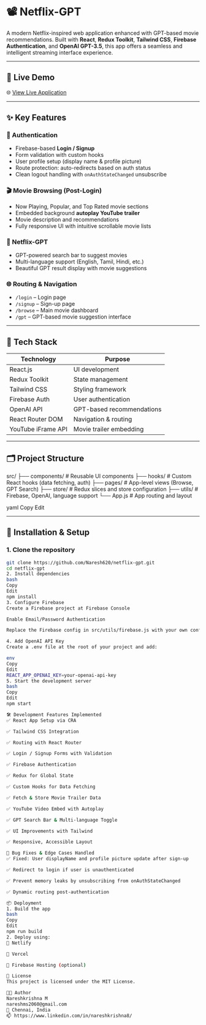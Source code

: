 # 📽️ Netflix-GPT

A modern Netflix-inspired web application enhanced with GPT-based movie recommendations. Built with **React**, **Redux Toolkit**, **Tailwind CSS**, **Firebase Authentication**, and **OpenAI GPT-3.5**, this app offers a seamless and intelligent streaming interface experience.

---

## 🚀 Live Demo

🌐 [View Live Application](https://netflix-gpt-bce5d.web.app/)  

---

## ✨ Key Features

### 🔐 Authentication
- Firebase-based **Login / Signup**
- Form validation with custom hooks
- User profile setup (display name & profile picture)
- Route protection: auto-redirects based on auth status
- Clean logout handling with `onAuthStateChanged` unsubscribe

### 🎬 Movie Browsing (Post-Login)
- Now Playing, Popular, and Top Rated movie sections
- Embedded background **autoplay YouTube trailer**
- Movie description and recommendations
- Fully responsive UI with intuitive scrollable movie lists

### 🤖 Netflix-GPT
- GPT-powered search bar to suggest movies
- Multi-language support (English, Tamil, Hindi, etc.)
- Beautiful GPT result display with movie suggestions

### 🌐 Routing & Navigation
- `/login` – Login page  
- `/signup` – Sign-up page  
- `/browse` – Main movie dashboard  
- `/gpt` – GPT-based movie suggestion interface  

---

## 🧩 Tech Stack

| Technology         | Purpose                                  |
|--------------------|-------------------------------------------|
| React.js           | UI development                           |
| Redux Toolkit      | State management                         |
| Tailwind CSS       | Styling framework                        |
| Firebase Auth      | User authentication                      |
| OpenAI API         | GPT-based recommendations                |
| React Router DOM   | Navigation & routing                     |
| YouTube iFrame API | Movie trailer embedding                  |

---

## 🗂️ Project Structure

src/
├── components/ # Reusable UI components
├── hooks/ # Custom React hooks (data fetching, auth)
├── pages/ # App-level views (Browse, GPT Search)
├── store/ # Redux slices and store configuration
├── utils/ # Firebase, OpenAI, language support
└── App.js # App routing and layout

yaml
Copy
Edit

---

## 🔧 Installation & Setup

### 1. Clone the repository

```bash
git clone https://github.com/Naresh620/netflix-gpt.git
cd netflix-gpt
2. Install dependencies
bash
Copy
Edit
npm install
3. Configure Firebase
Create a Firebase project at Firebase Console

Enable Email/Password Authentication

Replace the Firebase config in src/utils/firebase.js with your own config

4. Add OpenAI API Key
Create a .env file at the root of your project and add:

env
Copy
Edit
REACT_APP_OPENAI_KEY=your-openai-api-key
5. Start the development server
bash
Copy
Edit
npm start

🛠️ Development Features Implemented
✅ React App Setup via CRA

✅ Tailwind CSS Integration

✅ Routing with React Router

✅ Login / Signup Forms with Validation

✅ Firebase Authentication

✅ Redux for Global State

✅ Custom Hooks for Data Fetching

✅ Fetch & Store Movie Trailer Data

✅ YouTube Video Embed with Autoplay

✅ GPT Search Bar & Multi-language Toggle

✅ UI Improvements with Tailwind

✅ Responsive, Accessible Layout

🐞 Bug Fixes & Edge Cases Handled
✅ Fixed: User displayName and profile picture update after sign-up

✅ Redirect to login if user is unauthenticated

✅ Prevent memory leaks by unsubscribing from onAuthStateChanged

✅ Dynamic routing post-authentication

📦 Deployment
1. Build the app
bash
Copy
Edit
npm run build
2. Deploy using:
🔗 Netlify

🔗 Vercel

🔗 Firebase Hosting (optional)

📄 License
This project is licensed under the MIT License.

👨‍💻 Author
Nareshkrishna M
nareshms2060@gmail.com
📍 Chennai, India
📫 https://www.linkedin.com/in/nareshkrishna8/
